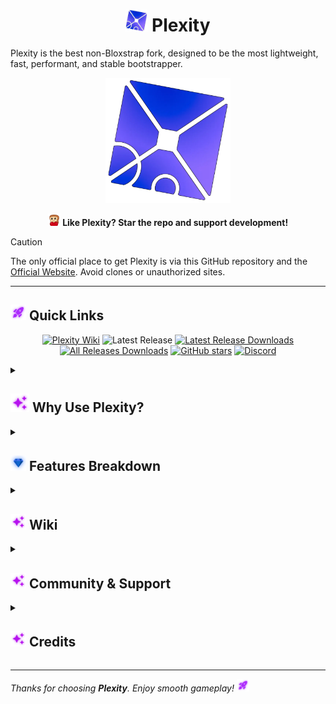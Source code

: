 <h1 align="center">
  <img src="https://github.com/KloBraticc/Plexity/blob/main/Images/plexityv2.png" width="35" height="35"> Plexity
</h1>

Plexity is the best non-Bloxstrap fork, designed to be the most lightweight, fast, performant, and stable bootstrapper.

<p align="center">
  <img src="https://github.com/KloBraticc/Plexity/blob/main/Images/plexityv2.png" alt="Plexity Logo" height="200">
</p>

<p align="center"><strong>
  <img src="https://github.com/KloBraticc/Plexity/blob/main/Images/emojis/love.png" width="20"> Like Plexity? Star the repo and support development!
</strong></p>

> [!CAUTION]
> The only official place to get Plexity is via this GitHub repository and the [Official Website](https://plexity.netlify.app/). Avoid clones or unauthorized sites.

---

<h2>
  <img src="https://github.com/KloBraticc/Plexity/blob/main/Images/emojis/IconPinkRocket.png" width="25"> Quick Links
</h2>

<div align="center">

[![Plexity Wiki](https://img.shields.io/badge/Plexity-Wiki-purple)]([https://discord.gg/rGdPF82Tmf](https://plexitywiki.netlify.app/))
![Latest Release](https://img.shields.io/github/release/KloBraticc/Plexity.svg)
[![Latest Release Downloads](https://img.shields.io/github/downloads/KloBraticc/Plexity/latest/total.svg)](https://github.com/KloBraticc/Plexity/Releases)
[![All Releases Downloads](https://img.shields.io/github/downloads/KloBraticc/Plexity/total.svg)](https://github.com/KloBraticc/Plexity/Releases)
[![GitHub stars](https://img.shields.io/github/stars/KloBraticc/Plexity?style=social)]()
[![Discord](https://img.shields.io/discord/1388222191937523762?label=Discord&color=5865F2&logo=discord&logoColor=white)](https://discord.gg/k9cUTnEs)

</div>

<details>
  <summary><h2><img src="https://github.com/KloBraticc/Plexity/blob/main/Images/emojis/IconPinkStars.png" width="30"> Why Use Plexity?</h2></summary>

- ⚡ **Faster Boot Times** – Slim, optimized launcher core.
- 🧩 **Patching System** – Inject custom logic into the client.
- 🛡 **Safe & Non-Invasive** – Leaves your Roblox install untouched.
- 🧪 **Developer Tools** – Dev mode, verbose logs, patch logs, and more.
- 🚫 **Update Control** – Skip forced updates when needed.
- 🛠 **API Switcher** – Modify the API install branch on launch.

</details>

<details>
  <summary><h2>
    <img src="https://github.com/KloBraticc/Plexity/blob/main/Images/emojis/IconSapphire.png" width="25"> Features Breakdown
</h2></summary>

<h3>🔌 Integrations</h3>

- **Plexity RPC** – A custom Plexity RPC.
- **HomePage** – Install Mods with only 1 click and Launch.
- **Full Bloxshade Support (WIP)** – Use the Work in Progress Bloxshade our team works on daily.
- **Sound Customization** – Use the Different Roblox Sounds.
- **Custom Cursor** – Use your own Custom Cursor For Roblox.
- **Display Resolution** – Change your display resolution, use stretch res, and more.
- **Plugins** – Install or create your own plugins to enhance Plexity/Roblox.
- **Multi-Instance Support** – Open multiple Roblox clients with ease.
- **Disable RobloxCrashHandler** – Disables RobloxCrashHandler a Process that runs in the background with Roblox.
- **Disable CPU 0** – Disables CPU-0 on Roblox.
- **Limit CPU Affinity** – Limits the Amount of CPU Cores that Roblox uses so your GPU takes over.
- **Launch with Roblox** – Launch Anything with Roblox.
- **Disable AutoUpdates** – Prevent Roblox from Updating to new versions.
- **Log Generator** – Export logs for debugging or support.
- **Globle Roblox Settings** – Customize Globle Robloxs Settings.
- **Keep Plexity Open** – Option to prevent Plexity from closing when Roblox launches.
- **Advanced Debug** – View detailed debug logs while using the launcher.
- **Reset Settings to Defualt** – Be able to reset plexitys Settings.
- **Lists** – View Lists Posted by others and you can upload your own.
- **Hub** – View CustomBackgrounds Posted by others and you can also upload your own.
- **Tweaks Page** – Access over 50+ PC tweaks to optimize your system.
- **CDN/Fallback Logic** – Automatically repairs broken updates.

---

<h3>🧠 Smart Utilities</h3>

- **Patch Queue System** – Apply multiple patches at once.
- **Memory Clean Mode** – Reduce RAM usage by cleaning temp logs.
- **Memory Optimizer** – Auto-optimizes Plexity during high memory usage.
- **Config Snapshots** – Save and restore your full configuration.
- **Games Page** – Launch Roblox Thro the games page.
- **Index** – Checks if Vaild or Invaild.
- **Date** – Shows Date ofc.
- **Backups** – Create Fflag Backups.
- **Auto Saving** – Plexity Auto Saves Settings every 60s can be disabled.
- **Session Tracking** – Monitor when and how the client was launched.

---

<h3>⚙️ Bootstrap Control</h3>

- **API Selection** – Choose which API Plexity uses to install Roblox.
- **Pane UI Customization** – Customize the layout of the user interface.
- **Run as Admin** – Launch Roblox as Admin.
- **Launch Delay** – Control when Roblox starts after Plexity launches.
- **Roblox Priority** – Adjust Roblox process priority to reduce performance bottlenecks.

---

<h3>🎨 UI & Theming</h3>
- **Custom Backgrounds** – Add Custom Backgrounds to use on Plexity Itself!

</details>

<details>
  <summary><h2>
    <img src="https://github.com/KloBraticc/Plexity/blob/main/Images/emojis/IconPinkStars.png" width="25"> Wiki
</h2></summary>

  <div align="center">
    <h3>https://plexitywiki.netlify.app/</h3>
  </div>

---

**The official wiki for Plexity. The Plexity Wiki is for everything related to Plexity a minimal, no-bloat alternative to Bloxstrap. It provides help and issues/problems tailored for users who want full control without the clutter. Whether you're just getting started or fine-tuning every detail, this wiki is your go-to resource for all things Plexity.**

</details>

<details>
  <summary><h2>
    <img src="https://github.com/KloBraticc/Plexity/blob/main/Images/emojis/IconPinkStars.png" width="25"> Community & Support
  </h2></summary>

- 💬 **Join our Discord:** [Plexity Server](https://discord.gg/k9cUTnEs) for support, updates, and community chat.
- ⭐ **Star this repo:** Your support helps keep the project going.

</details>

<details>
  <summary><h2> 
    <img src="https://github.com/KloBraticc/Plexity/blob/main/Images/emojis/IconPinkStars.png" width="25"> Credits
</h2></summary>

<h3>👨‍💻 Core Devs</h3>

- **[Bratic](https://guns.lol/braticishim)** – Creator/Owner
- **[Midka](https://guns.lol/midaskira)** – Co-Owner/FFlags
- **[Akhil](https://guns.lol/realakhil)** – FFlags/Github manager
- **[Luci](https://github.com/Luc6i)** – UI

</details>

---

*Thanks for choosing **Plexity**. Enjoy smooth gameplay! <img src="https://github.com/KloBraticc/Plexity/blob/main/Images/emojis/IconPinkRocket.png" width="20">*
